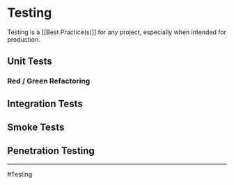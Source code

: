 # Testing
Testing is a [[Best Practice(s)]] for any project, especially when intended for production.

## Unit Tests

### Red / Green Refactoring

## Integration Tests

## Smoke Tests

## Penetration Testing


---
#Testing 